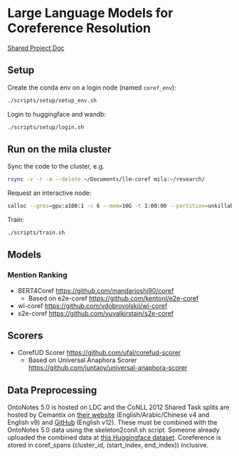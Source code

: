 # Large Language Models for Coreference Resolution

[Shared Project Doc](https://docs.google.com/document/d/1QjnS299fbQINvgschjJIghNlDBqhQkAuXNpNcsbZu0g/edit#heading=h.gi489dvisd8f)

## Setup

Create the conda env on a login node (named `coref_env`):
```bash
./scripts/setup/setup_env.sh
```

Login to huggingface and wandb:
```bash
./scripts/setup/login.sh
```

## Run on the mila cluster

Sync the code to the cluster, e.g.
```bash
rsync -v -r -a --delete ~/Documents/llm-coref mila:~/research/
```

Request an interactive node:
```bash
salloc --gres=gpu:a100:1 -c 6 --mem=10G -t 1:00:00 --partition=unkillable
```

Train:
```bash
./scripts/train.sh
```

## Models

### Mention Ranking

* BERT4Coref https://github.com/mandarjoshi90/coref
  * Based on e2e-coref https://github.com/kentonl/e2e-coref
* wl-coref https://github.com/vdobrovolskii/wl-coref
* s2e-coref https://github.com/yuvalkirstain/s2e-coref

## Scorers

* CorefUD Scorer https://github.com/ufal/corefud-scorer
  * Based on Universal Anaphora Scorer https://github.com/juntaoy/universal-anaphora-scorer

## Data Preprocessing

OntoNotes 5.0 is hosted on LDC and the CoNLL 2012 Shared Task splits are hosted by Cemantix on [their website](https://cemantix.org/data/ontonotes.html) (English/Arabic/Chinese v4 and English v9) and [GitHub](https://github.com/ontonotes/conll-formatted-ontonotes-5.0) (English v12). These must be combined with the OntoNotes 5.0 data using the skeleton2conll.sh script. Someone already uploaded the combined data at [this Huggingface dataset](https://huggingface.co/datasets/conll2012_ontonotesv5). Coreference is stored in coref_spans (cluster_id, (start_index, end_index)) inclusive.
